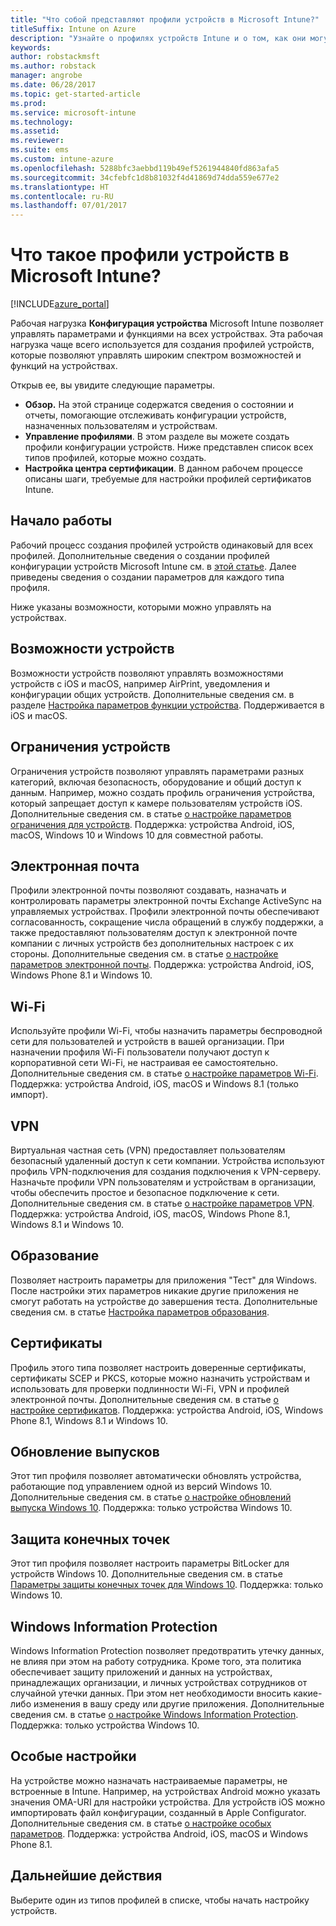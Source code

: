 ```yaml
---
title: "Что собой представляют профили устройств в Microsoft Intune?"
titleSuffix: Intune on Azure
description: "Узнайте о профилях устройств Intune и о том, как они могут помочь в управлении и защите устройств в вашей компании.\""
keywords: 
author: robstackmsft
ms.author: robstack
manager: angrobe
ms.date: 06/28/2017
ms.topic: get-started-article
ms.prod: 
ms.service: microsoft-intune
ms.technology: 
ms.assetid: 
ms.reviewer: 
ms.suite: ems
ms.custom: intune-azure
ms.openlocfilehash: 5288bfc3aebbd119b49ef5261944840fd863afa5
ms.sourcegitcommit: 34cfebfc1d8b81032f4d41869d74dda559e677e2
ms.translationtype: HT
ms.contentlocale: ru-RU
ms.lasthandoff: 07/01/2017
---
```

# <a name="what-are-microsoft-intune-device-profiles"></a>Что такое профили устройств в Microsoft Intune?

[!INCLUDE[azure_portal](./includes/azure_portal.md)]

Рабочая нагрузка **Конфигурация устройства** Microsoft Intune позволяет управлять параметрами и функциями на всех устройствах. Эта рабочая нагрузка чаще всего используется для создания профилей устройств, которые позволяют управлять широким спектром возможностей и функций на устройствах.

Открыв ее, вы увидите следующие параметры.

- **Обзор.** На этой странице содержатся сведения о состоянии и отчеты, помогающие отслеживать конфигурации устройств, назначенных пользователям и устройствам.
- **Управление профилями**. В этом разделе вы можете создать профили конфигурации устройств. Ниже представлен список всех типов профилей, которые можно создать.
- **Настройка центра сертификации**. В данном рабочем процессе описаны шаги, требуемые для настройки профилей сертификатов Intune.

## <a name="getting-started"></a>Начало работы

Рабочий процесс создания профилей устройств одинаковый для всех профилей. Дополнительные сведения о создании профилей конфигурации устройств Microsoft Intune см. в [этой статье](device-profile-create.md). Далее приведены сведения о создании параметров для каждого типа профиля.

Ниже указаны возможности, которыми можно управлять на устройствах.

## <a name="device-features"></a>Возможности устройств

Возможности устройств позволяют управлять возможностями устройств с iOS и macOS, например AirPrint, уведомления и конфигурации общих устройств.
Дополнительные сведения см. в разделе [Настройка параметров функции устройства](device-features-configure.md). Поддерживается в iOS и macOS.

## <a name="device-restrictions"></a>Ограничения устройств
Ограничения устройств позволяют управлять параметрами разных категорий, включая безопасность, оборудование и общий доступ к данным. Например, можно создать профиль ограничения устройства, который запрещает доступ к камере пользователям устройств iOS.
Дополнительные сведения см. в статье [о настройке параметров ограничения для устройств](device-restrictions-configure.md). Поддержка: устройства Android, iOS, macOS, Windows 10 и Windows 10 для совместной работы.

## <a name="email"></a>Электронная почта
Профили электронной почты позволяют создавать, назначать и контролировать параметры электронной почты Exchange ActiveSync на управляемых устройствах. Профили электронной почты обеспечивают согласованность, сокращение числа обращений в службу поддержки, а также предоставляют пользователям доступ к электронной почте компании с личных устройств без дополнительных настроек с их стороны.
Дополнительные сведения см. в статье [о настройке параметров электронной почты](email-settings-configure.md). Поддержка: устройства Android, iOS, Windows Phone 8.1 и Windows 10.

## <a name="wi-fi"></a>Wi-Fi
Используйте профили Wi-Fi, чтобы назначить параметры беспроводной сети для пользователей и устройств в вашей организации. При назначении профиля Wi-Fi пользователи получают доступ к корпоративной сети Wi-Fi, не настраивая ее самостоятельно.
Дополнительные сведения см. в статье [о настройке параметров Wi-Fi](wi-fi-settings-configure.md). Поддержка: устройства Android, iOS, macOS и Windows 8.1 (только импорт).

## <a name="vpn"></a>VPN
Виртуальная частная сеть (VPN) предоставляет пользователям безопасный удаленный доступ к сети компании. Устройства используют профиль VPN-подключения для создания подключения к VPN-серверу. Назначьте профили VPN пользователям и устройствам в организации, чтобы обеспечить простое и безопасное подключение к сети.
Дополнительные сведения см. в статье [о настройке параметров VPN](vpn-settings-configure.md).
Поддержка: устройства Android, iOS, macOS, Windows Phone 8.1, Windows 8.1 и Windows 10.

## <a name="education"></a>Образование
Позволяет настроить параметры для приложения "Тест" для Windows. После настройки этих параметров никакие другие приложения не смогут работать на устройстве до завершения теста.
Дополнительные сведения см. в статье [Настройка параметров образования](education-settings-configure.md).

## <a name="certificates"></a>Сертификаты
Профиль этого типа позволяет настроить доверенные сертификаты, сертификаты SCEP и PKCS, которые можно назначить устройствам и использовать для проверки подлинности Wi-Fi, VPN и профилей электронной почты.
Дополнительные сведения см. в статье [о настройке сертификатов](certificates-configure.md). Поддержка: устройства Android, iOS, Windows Phone 8.1, Windows 8.1 и Windows 10.

## <a name="edition-upgrade"></a>Обновление выпусков
Этот тип профиля позволяет автоматически обновлять устройства, работающие под управлением одной из версий Windows 10.
Дополнительные сведения см. в статье [о настройке обновлений выпуска Windows 10](edition-upgrade-configure-windows-10.md). Поддержка: только устройства Windows 10.

## <a name="endpoint-protection"></a>Защита конечных точек
Этот тип профиля позволяет настроить параметры BitLocker для устройств Windows 10.
Дополнительные сведения см. в статье [Параметры защиты конечных точек для Windows 10](endpoint-protection-windows-10.md). Поддержка: только Windows 10.

## <a name="windows-information-protection"></a>Windows Information Protection
Windows Information Protection позволяет предотвратить утечку данных, не влияя при этом на работу сотрудника. Кроме того, эта политика обеспечивает защиту приложений и данных на устройствах, принадлежащих организации, и личных устройствах сотрудников от случайной утечки данных. При этом нет необходимости вносить какие-либо изменения в вашу среду или другие приложения.
Дополнительные сведения см. в статье [о настройке Windows Information Protection](windows-information-protection-configure.md). Поддержка: только устройства Windows 10.

## <a name="custom"></a>Особые настройки
На устройстве можно назначать настраиваемые параметры, не встроенные в Intune. Например, на устройствах Android можно указать значения OMA-URI для настройки устройства. Для устройств iOS можно импортировать файл конфигурации, созданный в Apple Configurator.
Дополнительные сведения см. в статье [о настройке особых параметров](custom-settings-configure.md). Поддержка: устройства Android, iOS, macOS и Windows Phone 8.1.

## <a name="next-steps"></a>Дальнейшие действия
Выберите один из типов профилей в списке, чтобы начать настройку устройств.
